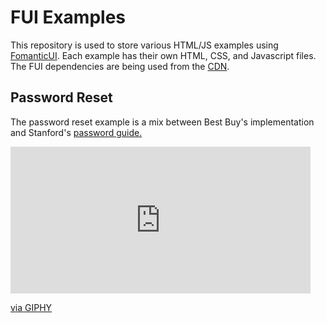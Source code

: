 # FUI Examples

This repository is used to store various HTML/JS examples using <a href="https://github.com/fomantic/Fomantic-UI">FomanticUI</a>. Each example has their own HTML, CSS, and Javascript files. The FUI dependencies are being used from the <a href="https://cdnjs.com/libraries/fomantic-ui">CDN</a>.

<h2>Password Reset</h2>

The password reset example is a mix between Best Buy's implementation and Stanford's <a href="https://uit.stanford.edu/service/accounts/passwords/quickguide">password guide.</a>

<iframe src="https://giphy.com/embed/1zk71zGLIIPw3FegVC" width="480" height="235" frameBorder="0" class="giphy-embed" allowFullScreen></iframe><p><a href="https://giphy.com/gifs/1zk71zGLIIPw3FegVC">via GIPHY</a></p>
